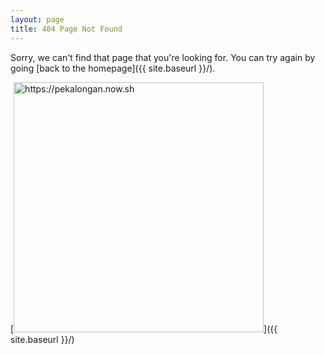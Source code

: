 ```yaml
---
layout: page
title: 404 Page Not Found
---
```


Sorry, we can't find that page that you're looking for. You can try again by going [back to the homepage]({{ site.baseurl }}/).

[<img src="{{ site.baseurl }}/assets/img/404.jpg" alt="https://pekalongan.now.sh" style="width: 400px;"/>]({{ site.baseurl }}/)
